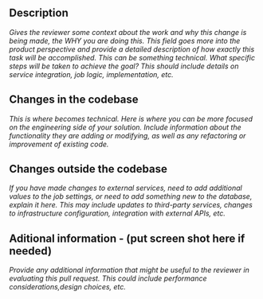 ## Description
*Gives the reviewer some context about the work and why this change is being made, the WHY you are doing this. This field goes more into the product perspective and provide a detailed description of how exactly this task will be accomplished. This can be something technical. What specific steps will be taken to achieve the goal? This should include details on service integration, job logic, implementation, etc.*

## Changes in the codebase
*This is where becomes technical. Here is where you can be more focused on the engineering side of your solution. Include information about the functionality they are adding or modifying, as well as any refactoring or improvement of existing code.*

## Changes outside the codebase
*If you have made changes to external services, need to add additional values to the job settings, or need to add something new to the database, explain it here. This may include updates to third-party services, changes to infrastructure configuration, integration with external APIs, etc.*

## Aditional information - (put screen shot here if needed)
*Provide any additional information that might be useful to the reviewer in evaluating this pull request. This could include performance considerations,design choices, etc.*